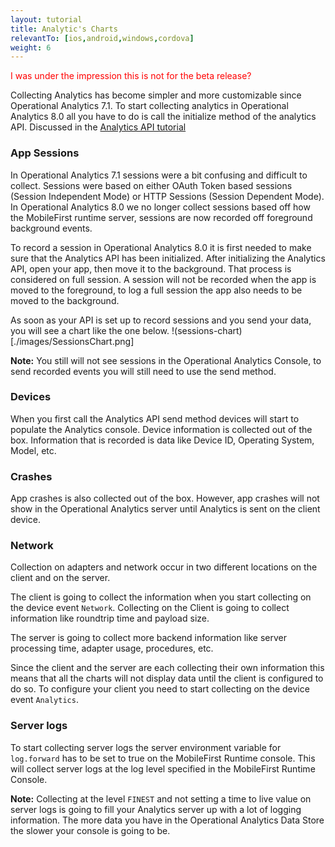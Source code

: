```yaml
---
layout: tutorial
title: Analytic's Charts
relevantTo: [ios,android,windows,cordova]
weight: 6
---
```


<span style="color:red">I was under the impression this is not for the beta release?</span>

Collecting Analytics has become simpler and more customizable since Operational Analytics 7.1. To start collecting analytics in Operational Analytics 8.0 all you have to do is call the initialize method of the analytics API. Discussed in the [Analytics API tutorial](./analytics-api.md)

### App Sessions
In Operational Analytics 7.1 sessions were a bit confusing and difficult to collect. Sessions were based on either OAuth Token based sessions (Session Independent Mode) or HTTP Sessions (Session Dependent Mode). In Operational Analytics 8.0 we no longer collect sessions based off how the MobileFirst runtime server, sessions are now recorded off foreground background events.

To record a session in Operational Analytics 8.0 it is first needed to make sure that the Analytics API has been initialized. After initializing the Analytics API, open your app, then move it to the background. That process is considered on full session. A session will not be recorded when the app is moved to the foreground, to log a full session the app also needs to be moved to the background.

As soon as your API is set up to record sessions and you send your data, you will see a chart like the one below.
!(sessions-chart)[./images/SessionsChart.png]

**Note:** You still will not see sessions in the Operational Analytics Console, to send recorded events you will still need to use the send method.

### Devices
When you first call the Analytics API send method devices will start to populate the Analytics console. Device information is collected out of the box. Information that is recorded is data like Device ID, Operating System, Model, etc.

### Crashes
App crashes is also collected out of the box. However, app crashes will not show in the Operational Analytics server until Analytics is sent on the client device.

### Network
Collection on adapters and network occur in two different locations on the client and on the server.

The client is going to collect the information when you start collecting on the device event `Network`. Collecting on the Client is going to collect information like roundtrip time and payload size.

The server is going to collect more backend information like server processing time, adapter usage, procedures, etc.

Since the client and the server are each collecting their own information this means that all the charts will not display data until the client is configured to do so. To configure your client you need to start collecting on the device event `Analytics`.

### Server logs
To start collecting server logs the server environment variable for `log.forward` has to be set to true on the MobileFirst Runtime console. This will collect server logs at the log level specified in the MobileFirst Runtime Console.

**Note:** Collecting at the level `FINEST` and not setting a time to live value on server logs is going to fill your Analytics server up with a lot of logging information. The more data you have in the Operational Analytics Data Store the slower your console is going to be.
